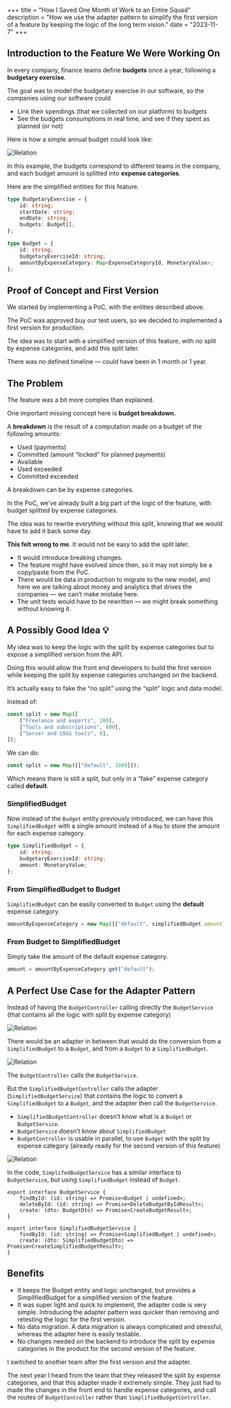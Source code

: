 +++
title = "How I Saved One Month of Work to an Entire Squad"
description = "How we use the adapter pattern to simplify the first version of a feature by keeping the logic of the long term vision."
date = "2023-11-7"
+++

## Introduction to the Feature We Were Working On

In every company, finance teams define **budgets** once a year, following a **budgetary exercise**.

The goal was to model the budgetary exercise in our software, so the companies using our software could

- Link their spendings (that we collected on our platform) to budgets
- See the budgets consumptions in real time, and see if they spent as planned (or not)

Here is how a simple annual budget could look like:

![Relation](/how-i-saved-one-month-of-work-to-an-entire-squad/exercice.png)

In this example, the budgets correspond to different teams in the company, and each budget amount is splitted into **expense categories**.

Here are the simplified entities for this feature.

```ts
type BudgetaryExercise = {
	id: string;
	startDate: string;
	endDate: string;
	budgets: Budget[];
};

type Budget = {
	id: string;
	budgetaryExerciseId: string;
	amountByExpenseCategory: Map<ExpenseCategoryId, MonetaryValue>;
};
```

## Proof of Concept and First Version

We started by implementing a PoC, with the entities described above.

The PoC was approved buy our test users, so we decided to implemented a first version for production.

The idea was to start with a simplified version of this feature, with no split by expense categories, and add this split later.

There was no defined timeline — could have been in 1 month or 1 year.

## The Problem

The feature was a bit more complex than explained.

One important missing concept here is **budget breakdown.**

A **breakdown** is the result of a computation made on a budget of the following amounts:

* Used (payments)
* Committed (amount “locked” for planned payments)
* Available
* Used exceeded
* Committed exceeded

A breakdown can be by expense categories.

In the PoC, we’ve already built a big part of the logic of the feature, with budget splitted by expense categories.

The idea was to rewrite everything without this split, knowing that we would have to add it back some day.

**This felt wrong to me**. It would not be easy to add the split later.

* It would introduce breaking changes.
* The feature might have evolved since then, so it may not simply be a copy/paste from the PoC.
* There would be data in production to migrate to the new model, and here we are talking about money and analytics that drives the companies — we can’t make mistake here.
* The unit tests would have to be rewritten — we might break something without knowing it.

## A Possibly Good Idea 💡

My idea was to keep the logic with the split by expense categories but to expose a simplified version from the API.

Doing this would allow the front end developers to build the first version while keeping the split by expense categories unchanged on the backend.

It’s actually easy to fake the “no split” using the “split” logic and data model.

Instead of:

```ts
const split = new Map([
	["Freelance and experts", 200],
	["Tools and subscriptions", 800],
	["Server and COGS tools", 0],
]);
```

We can do:

```ts
const split = new Map([["default", 1000]]);
```

Which means there is still a split, but only in a “fake” expense category called **default**.

### SimplifiedBudget

Now instead of the `Budget` entity previously introduced, we can have this `SimplifiedBudget` with a single amount instead of a `Map` to store the amount for each expense category.

```ts
type SimplifiedBudget = {
	id: string;
	budgetaryExerciseId: string;
	amount: MonetaryValue;
};
```

### From SimplifiedBudget to Budget

`SimplifiedBudget` can be easily converted to `Budget` using the **default** expense category.

```ts
amountByExpenseCategory = new Map([["default", simplifiedBudget.amount]]);
```

### From Budget to SimplifiedBudget

Simply take the amount of the default expense category.

```ts
amount = amountByExpenseCategory.get("default");
```

## A Perfect Use Case for the Adapter Pattern

Instead of having the `BudgetController` calling directly the `BudgetService` (that contains all the logic with split by expense category)

![Relation](/how-i-saved-one-month-of-work-to-an-entire-squad/plug.png)

There would be an adapter in between that would do the conversion from a `SimplifiedBudget` to a `Budget`, and from a `Budget` to a `SimplifiedBudget`.

![Relation](/how-i-saved-one-month-of-work-to-an-entire-squad/adapter.png)

The `BudgetController` calls the `BudgetService`.

But the `SimplifiedBudgetController` calls the adapter (`SimplifiedBudgetService`) that contains the logic to convert a `SimplifiedBudget` to a `Budget`, and the adapter then call the `BudgetService`.

- `SimplifiedBudgetController` doesn’t know what is a `Budget` or `BudgetService`.
- `BudgetService` doesn’t know about `SimplifiedBudget`
- `BudgetController` is usable in parallel, to use `Budget` with the split by expense category (already ready for the second version of this feature)

![Relation](/how-i-saved-one-month-of-work-to-an-entire-squad/dependencies.png)

In the code, `SimplifedBudgetService` has a similar interface to `BudgetService`, but using `SimplifiedBudget` instead of `Budget`.

```tsx
export interface BudgetService {
	findById: (id: string) => Promise<Budget | undefined>;
	deleteById: (id: string) => Promise<DeleteBudgetByIdResult>;
	create: (dto: BudgetDto) => Promise<CreateBudgetResult>;
}

export interface SimplifiedBudgetService {
	findById: (id: string) => Promise<SimplifiedBudget | undefined>;
	create: (dto: SimplifiedBudgetDto) => Promise<CreateSimplifiedBudgetResult>;
}
```

## Benefits

* It keeps the Budget entity and logic unchanged, but provides a SimplifiedBudget for a simplified version of the feature.
* It was super light and quick to implement, the adapter code is very simple. Introducing the adapter pattern was quicker than removing and retesting the logic for the first version.
* No data migration. A data migration is always complicated and stressful, whereas the adapter here is easily testable.
* No changes needed on the backend to introduce the split by expense categories in the product for the second version of the feature.

I switched to another team after the first version and the adapter.

The next year I heard from the team that they released the split by expense categories, and that this adapter made it extremely simple. They just had to made the changes in the front end to handle expense categories, and call the routes of `BudgetController` rather than `SimplifiedBudgetController`.
